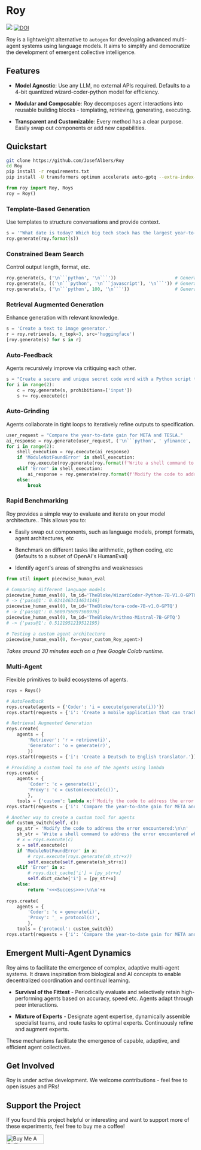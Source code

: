 # Roy

[<img src="https://colab.research.google.com/assets/colab-badge.svg" />](https://colab.research.google.com/github/JosefAlbers/Roy/blob/main/quickstart.ipynb)
[![DOI](https://zenodo.org/badge/699801819.svg)](https://zenodo.org/badge/latestdoi/699801819)

Roy is a lightweight alternative to `autogen` for developing advanced multi-agent systems using language models. It aims to simplify and democratize the development of emergent collective intelligence.

## Features

- **Model Agnostic**: Use any LLM, no external APIs required. Defaults to a 4-bit quantized wizard-coder-python model for efficiency.

- **Modular and Composable**: Roy decomposes agent interactions into reusable building blocks - templating, retrieving, generating, executing.

- **Transparent and Customizable**: Every method has a clear purpose. Easily swap out components or add new capabilities.

## Quickstart

```sh
git clone https://github.com/JosefAlbers/Roy
cd Roy
pip install -r requirements.txt
pip install -U transformers optimum accelerate auto-gptq --extra-index-url https://huggingface.github.io/autogptq-index/whl/cu118/
```

```python
from roy import Roy, Roys
roy = Roy()
```

### **Template-Based Generation**

Use templates to structure conversations and provide context.

```python
s = '"What date is today? Which big tech stock has the largest year-to-date gain this year? How much is the gain?'
roy.generate(roy.format(s))
```

### **Constrained Beam Search**

Control output length, format, etc.

```python
roy.generate(s, ('\n```python', '\n```'))                      # Generate a python code block
roy.generate(s, (('\n```python', '\n```javascript'), '\n```')) # Generate python or javascript codes
roy.generate(s, ('\n```python', 100, '\n```'))                 # Generate a code block of size less than 100 tokens
```

### **Retrieval Augmented Generation**

Enhance generation with relevant knowledge.

```python
s = 'Create a text to image generator.'
r = roy.retrieve(s, n_topk=3, src='huggingface')
[roy.generate(s) for s in r]
```

### **Auto-Feedback**

Agents recursively improve via critiquing each other.

```python
s = "Create a secure and unique secret code word with a Python script that involves multiple steps to ensure the highest level of confidentiality and protection.\n"
for i in range(2):
    c = roy.generate(s, prohibitions=['input'])
    s += roy.execute(c)
```

### **Auto-Grinding**

Agents collaborate in tight loops to iteratively refine outputs to specification.

```python
user_request = "Compare the year-to-date gain for META and TESLA."
ai_response = roy.generate(user_request, ('\n```python', ' yfinance', '\n```'))
for i in range(2):
    shell_execution = roy.execute(ai_response)
    if 'ModuleNotFoundError' in shell_execution:
        roy.execute(roy.generate(roy.format(f'Write a shell command to address the error encountered while running this Python code:\n\n{shell_execution}')))
    elif 'Error' in shell_execution:
        ai_response = roy.generate(roy.format(f'Modify the code to address the error encountered:\n\n{shell_execution}'))
    else:
        break
```

### **Rapid Benchmarking**

Roy provides a simple way to evaluate and iterate on your model architecture.. This allows you to:

- Easily swap out components, such as language models, prompt formats, agent architectures, etc

- Benchmark on different tasks like arithmetic, python coding, etc (defaults to a subset of OpenAI's HumanEval)

- Identify agent's areas of strengths and weaknesses

```python
from util import piecewise_human_eval

# Comparing different language models
piecewise_human_eval(0, lm_id='TheBloke/WizardCoder-Python-7B-V1.0-GPTQ') 
# -> {'pass@1': 0.6341463414634146}
piecewise_human_eval(0, lm_id='TheBloke/tora-code-7B-v1.0-GPTQ') 
# -> {'pass@1': 0.5609756097560976}
piecewise_human_eval(0, lm_id='TheBloke/Arithmo-Mistral-7B-GPTQ')
# -> {'pass@1': 0.5121951219512195}

# Testing a custom agent architecture
piecewise_human_eval(0, fx=<your_custom_Roy_agent>)
```

*Takes around 30 minutes each on a free Google Colab runtime.*

### **Multi-Agent**

Flexible primitives to build ecosystems of agents.

```python
roys = Roys()

# AutoFeedback
roys.create(agents = {'Coder': 'i = execute(generate(i))'})
roys.start(requests = {'i': 'Create a mobile application that can track the health of elderly people living alone in rural areas.'})

# Retrieval Augmented Generation
roys.create(
    agents = {
        'Retriever': 'r = retrieve(i)',
        'Generator': 'o = generate(r)',
        })
roys.start(requests = {'i': 'Create a Deutsch to English translator.'})

# Providing a custom tool to one of the agents using lambda
roys.create(
    agents = {
        'Coder': 'c = generate(i)',
        'Proxy': 'c = custom(execute(c))',
        },
    tools = {'custom': lambda x:f'Modify the code to address the error encountered:\n\n{x}' if 'Error' in x else None})
roys.start(requests = {'i': 'Compare the year-to-date gain for META and TESLA.'})

# Another way to create a custom tool for agents
def custom_switch(self, c):
    py_str = 'Modify the code to address the error encountered:\n\n'
    sh_str = 'Write a shell command to address the error encountered while running this Python code:\n\n'
    # x = roys.execute(c)
    x = self.execute(c)
    if 'ModuleNotFoundError' in x:
        # roys.execute(roys.generate(sh_str+x))
        self.execute(self.generate(sh_str+x))
    elif 'Error' in x:
        # roys.dict_cache['i'] = [py_str+x]
        self.dict_cache['i'] = [py_str+x]
    else:
        return '<<<Success>>>:\n\n'+x
    
roys.create(
    agents = {
        'Coder': 'c = generate(i)',
        'Proxy': '_ = protocol(c)',
        },
    tools = {'protocol': custom_switch})
roys.start(requests = {'i': 'Compare the year-to-date gain for META and TESLA.'})
```

## Emergent Multi-Agent Dynamics

Roy aims to facilitate the emergence of complex, adaptive multi-agent systems. It draws inspiration from biological and AI concepts to enable decentralized coordination and continual learning.

- **Survival of the Fittest** - Periodically evaluate and selectively retain high-performing agents based on accuracy, speed etc. Agents adapt through peer interactions.

- **Mixture of Experts** - Designate agent expertise, dynamically assemble specialist teams, and route tasks to optimal experts. Continuously refine and augment experts. 

These mechanisms facilitate the emergence of capable, adaptive, and efficient agent collectives.

## Get Involved

Roy is under active development. We welcome contributions - feel free to open issues and PRs!

## Support the Project

If you found this project helpful or interesting and want to support more of these experiments, feel free to buy me a coffee!

<a href="https://www.buymeacoffee.com/albersj66a" target="_blank"><img src="https://cdn.buymeacoffee.com/buttons/default-orange.png" alt="Buy Me A Coffee" height="25" width="100"></a>